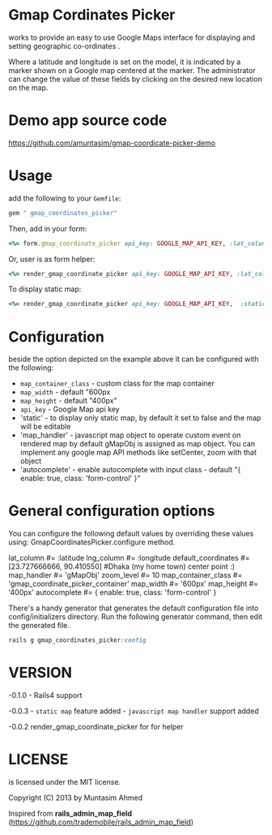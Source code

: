 Gmap Cordinates Picker
=====================

works to provide an easy to use Google Maps interface for displaying and setting geographic co-ordinates .

Where a latitude and longitude is set on the model, it is indicated by a marker shown on a Google map centered at the marker. The administrator can change the value of these fields by clicking on the desired new location on the map.

Demo app source code
====================

https://github.com/amuntasim/gmap-coordicate-picker-demo

Usage
=====

add the following to your `Gemfile`:

```ruby
gem " gmap_coordinates_picker"
```

Then, add in your form:

```ruby
<%= form.gmap_coordinate_picker api_key: GOOGLE_MAP_API_KEY, :lat_column => 'latitude', :lng_column => 'longitude' , :zoom_level => 10, :default_coordinates => [lat,lng], autocomplete: { enable: true, class: 'form-control' }  %>
```

Or, user is as form helper:

```ruby
<%= render_gmap_coordinate_picker api_key: GOOGLE_MAP_API_KEY, :lat_column => 'latitude', :lng_column => 'longitude' , :zoom_level => 10, :default_coordinates => [lat,lng], autocomplete: { enable: true, class: 'form-control' }  %>
```
To display static map:

```ruby
<%= render_gmap_coordinate_picker api_key: GOOGLE_MAP_API_KEY,  :static => 'true', :zoom_level => 10 , :default_coordinates => [lat,lng]  %>
```


Configuration
=============

beside the option depicted on the example above it can be configured with the following:

- `map_container_class` - custom class for the map container
- `map_width` - default "600px
- `map_height` - default "400px"
- `api_key` - Google Map api key 
- 'static'  - to display only static map, by default it set to false and the map will be editable
- 'map_handler' - javascript map object to operate custom event on rendered map by default gMapObj is assigned as map object. You can implement any google map API methods like setCenter, zoom with that object
- 'autocomplete' - enable autocomplete with input class - default "{ enable: true, class: 'form-control' }"

General configuration options
=============================

You can configure the following default values by overriding these values using:
GmapCoordinatesPicker.configure method.

  lat_column #= :latitude
  lng_column #= :longitude
  default_coordinates #= [23.727666666, 90.410550] #Dhaka (my home town) center point :)
  map_handler #= 'gMapObj'
  zoom_level #= 10
  map_container_class #= 'gmap_coordinate_picker_container'
  map_width #= '600px'
  map_height #= '400px'
  autocomplete #= { enable: true, class: 'form-control' }

There's a handy generator that generates the default configuration file into config/initializers directory.
Run the following generator command, then edit the generated file.

```ruby
rails g gmap_coordinates_picker:config
```

VERSION
=======
-0.1.0
    -  Rails4 support

-0.0.3
    - `static map` feature added
    -  `javascript map handler` support added

-0.0.2
    render_gmap_coordinate_picker for for helper

LICENSE
=======
is licensed under the MIT license.

Copyright (C) 2013 by Muntasim Ahmed


Inspired from **rails_admin_map_field** (https://github.com/trademobile/rails_admin_map_field)


